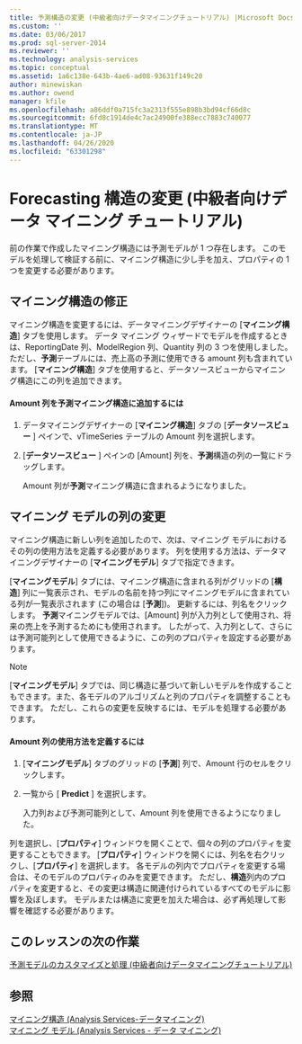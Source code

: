 ```yaml
---
title: 予測構造の変更 (中級者向けデータマイニングチュートリアル) |Microsoft Docs
ms.custom: ''
ms.date: 03/06/2017
ms.prod: sql-server-2014
ms.reviewer: ''
ms.technology: analysis-services
ms.topic: conceptual
ms.assetid: 1a6c138e-643b-4ae6-ad08-93631f149c20
author: minewiskan
ms.author: owend
manager: kfile
ms.openlocfilehash: a86ddf0a715fc3a2313f555e898b3bd94cf66d8c
ms.sourcegitcommit: 6fd8c1914de4c7ac24900fe388ecc7883c740077
ms.translationtype: MT
ms.contentlocale: ja-JP
ms.lasthandoff: 04/26/2020
ms.locfileid: "63301298"
---
```

# <a name="modifying-the-forecasting-structure-intermediate-data-mining-tutorial"></a>Forecasting 構造の変更 (中級者向けデータ マイニング チュートリアル)
  前の作業で作成したマイニング構造には予測モデルが 1 つ存在します。 このモデルを処理して検証する前に、マイニング構造に少し手を加え、プロパティの 1 つを変更する必要があります。  
  
## <a name="modifying-the-mining-structure"></a>マイニング構造の修正  
 マイニング構造を変更するには、データマイニングデザイナーの [**マイニング構造**] タブを使用します。 データ マイニング ウィザードでモデルを作成するときは、ReportingDate 列、ModelRegion 列、Quantity 列の 3 つを使用しました。 ただし、**予測**テーブルには、売上高の予測に使用できる amount 列も含まれています。 [**マイニング構造**] タブを使用すると、データソースビューからマイニング構造にこの列を追加できます。  
  
#### <a name="to-add-the-amount-column-to-the-forecasting-mining-structure"></a>Amount 列を予測マイニング構造に追加するには  
  
1.  データマイニングデザイナーの [**マイニング構造**] タブの [**データソースビュー** ] ペインで、vTimeSeries テーブルの Amount 列を選択します。  
  
2.  [**データソースビュー** ] ペインの [Amount] 列を、**予測**構造の列の一覧にドラッグします。  
  
     Amount 列が**予測**マイニング構造に含まれるようになりました。  
  
## <a name="modifying-the-columns-in-the-mining-model"></a>マイニング モデルの列の変更  
 マイニング構造に新しい列を追加したので、次は、マイニング モデルにおけるその列の使用方法を定義する必要があります。 列を使用する方法は、データマイニングデザイナーの [**マイニングモデル**] タブで指定できます。  
  
 [**マイニングモデル**] タブには、マイニング構造に含まれる列がグリッドの [**構造**] 列に一覧表示され、モデルの名前を持つ列にマイニングモデルに含まれている列が一覧表示されます (この場合は [**予測**])。 更新するには、列名をクリックします。 **予測**マイニングモデルでは、[Amount] 列が入力列として使用され、将来の売上を予測するためにも使用されます。 したがって、入力列として、さらには予測可能列として使用できるように、この列のプロパティを設定する必要があります。  
  
> [!NOTE]  
>  [**マイニングモデル**] タブでは、同じ構造に基づいて新しいモデルを作成することもできます。また、各モデルのアルゴリズムと列のプロパティを調整することもできます。 ただし、これらの変更を反映するには、モデルを処理する必要があります。  
  
#### <a name="to-define-how-the-amount-column-will-be-used"></a>Amount 列の使用方法を定義するには  
  
1.  [**マイニングモデル**] タブのグリッドの [**予測**] 列で、Amount 行のセルをクリックします。  
  
2.  一覧から [ **Predict** ] を選択します。  
  
     入力列および予測可能列として、Amount 列を使用できるようになりました。  
  
 列を選択し、[**プロパティ**] ウィンドウを開くことで、個々の列のプロパティを変更することもできます。 [**プロパティ**] ウィンドウを開くには、列名を右クリックし、[**プロパティ**] を選択します。 各モデルの列内でプロパティを変更する場合は、そのモデルのプロパティのみを変更できます。 ただし、**構造**列内のプロパティを変更すると、その変更は構造に関連付けられているすべてのモデルに影響を及ぼします。 モデルまたは構造に変更を加えた場合は、必ず再処理して影響を確認する必要があります。  
  
## <a name="next-task-in-lesson"></a>このレッスンの次の作業  
 [予測モデルのカスタマイズと処理 &#40;中級者向けデータマイニングチュートリアル&#41;](../../2014/tutorials/customize-process-forecasting-model-intermediate-data-mining-tutorial.md)  
  
## <a name="see-also"></a>参照  
 [マイニング構造 &#40;Analysis Services-データマイニング&#41;](../../2014/analysis-services/data-mining/mining-structures-analysis-services-data-mining.md)   
 [マイニング モデル (Analysis Services - データ マイニング)](../../2014/analysis-services/data-mining/mining-models-analysis-services-data-mining.md)  
  
  
